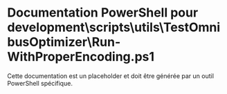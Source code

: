 # Documentation PowerShell pour development\scripts\utils\TestOmnibusOptimizer\Run-WithProperEncoding.ps1

Cette documentation est un placeholder et doit être générée par un outil PowerShell spécifique.
